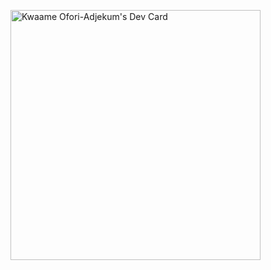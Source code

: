 <a href="https://app.daily.dev/qwamicodes"><img src="https://api.daily.dev/devcards/04866d73c2fd436298893540fa7c368c.png?r=7r1" width="400" alt="Kwaame Ofori-Adjekum's Dev Card"/></a>
